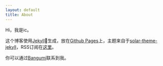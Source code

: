```yaml
---
layout: default
title: About
---
```



Hi，我是ic。

这个博客使用[Jekyll](http://jekyllrb.com)生成，放在[Github Pages](https://pages.github.com/)上，主题来自于[solar-theme-jekyll](https://github.com/mattvh/solar-theme-jekyll)，RSS订阅在[这里](/feed.xml)。

你可以通过[Bangumi](https://bgm.tv/user/icp)联系到我。



